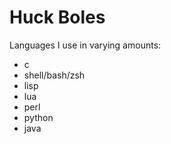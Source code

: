 # Huck Boles

Languages I use in varying amounts:
- c
- shell/bash/zsh
- lisp
- lua
- perl
- python
- java
